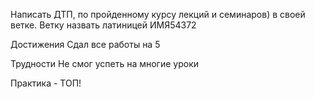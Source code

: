 Написать ДТП, по пройденному курсу лекций и семинаров) в своей ветке. Ветку назвать латиницей ИМЯ54372

Достижения
Сдал все работы на 5

Трудности
Не смог успеть на многие уроки

Практика - ТОП!